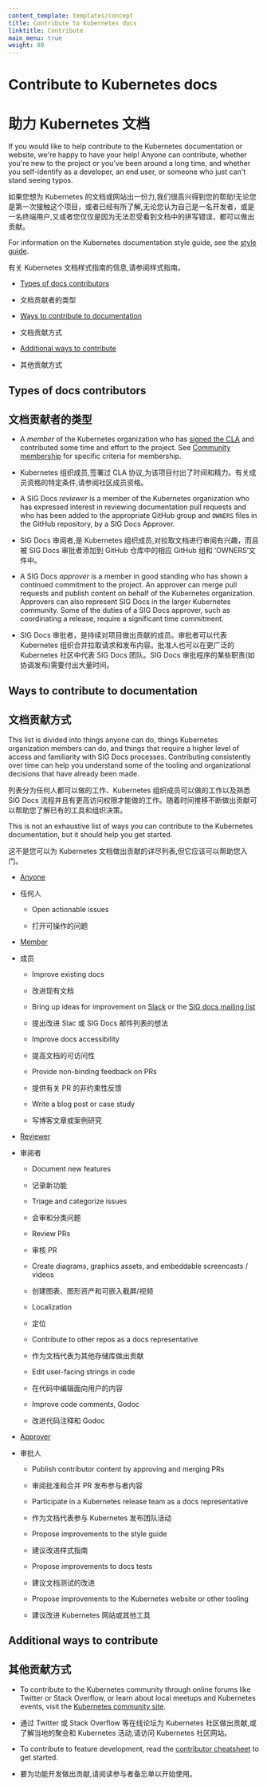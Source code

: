 ```yaml
---
content_template: templates/concept
title: Contribute to Kubernetes docs
linktitle: Contribute
main_menu: true
weight: 80
---
```


# Contribute to Kubernetes docs
# 助力 Kubernetes 文档

If you would like to help contribute to the Kubernetes documentation or website,
we're happy to have your help! Anyone can contribute, whether you're new to the
project or you've been around a long time, and whether you self-identify as a
developer, an end user, or someone who just can't stand seeing typos.

如果您想为 Kubernetes 的文档或网站出一份力,我们很高兴得到您的帮助!无论您是第一次接触这个项目，或者已经有所了解,无论您认为自己是一名开发者，或是一名终端用户,又或者您仅仅是因为无法忍受看到文档中的拼写错误，都可以做出贡献。

For information on the Kubernetes documentation style guide, see the [style guide](/).

有关 Kubernetes 文档样式指南的信息,请参阅样式指南。

  - [Types of docs contributors](/)

  - 文档贡献者的类型

  - [Ways to contribute to documentation](/)

  - 文档贡献方式

  - [Additional ways to contribute](/)

  - 其他贡献方式

## Types of docs contributors
## 文档贡献者的类型

- A _member_ of the Kubernetes organization who has [signed the CLA](/) and contributed some time and effort to the project. See [Community membership](/) for specific criteria for membership.

- Kubernetes 组织成员,签署过 CLA 协议,为该项目付出了时间和精力。有关成员资格的特定条件,请参阅社区成员资格。

- A SIG Docs _reviewer_ is a member of the Kubernetes organization who has
  expressed interest in reviewing documentation pull requests and who has been
  added to the appropriate GitHub group and `OWNERS` files in the GitHub
  repository, by a SIG Docs Approver.

- SIG Docs 审阅者,是 Kubernetes 组织成员,对拉取文档进行审阅有兴趣，而且被 SIG Docs 审批者添加到 GitHub 仓库中的相应 GitHub 组和 ‘OWNERS’文件中。

- A SIG Docs _approver_ is a member in good standing who has shown a continued
  commitment to the project. An approver can merge pull requests
  and publish content on behalf of the Kubernetes organization.
  Approvers can also represent SIG Docs in the larger Kubernetes community.
  Some of the duties of a SIG Docs approver, such as coordinating a release,
  require a significant time commitment.

- SIG Docs 审批者，是持续对项目做出贡献的成员。审批者可以代表 Kubernetes 组织合并拉取请求和发布内容。批准人也可以在更广泛的 Kubernetes 社区中代表 SIG Docs 团队。SIG Docs 审批程序的某些职责(如协调发布)需要付出大量时间。

## Ways to contribute to documentation
## 文档贡献方式

This list is divided into things anyone can do, things Kubernetes organization
members can do, and things that require a higher level of access and familiarity with SIG Docs processes. Contributing consistently over time can help you understand some of the tooling and organizational decisions that have already been made.

列表分为任何人都可以做的工作、Kubernetes 组织成员可以做的工作以及熟悉 SIG Docs 流程并且有更高访问权限才能做的工作。随着时间推移不断做出贡献可以帮助您了解已有的工具和组织决策。

This is not an exhaustive list of ways you can contribute to the Kubernetes
documentation, but it should help you get started.

这不是您可以为 Kubernetes 文档做出贡献的详尽列表,但它应该可以帮助您入门。

- [Anyone](/)

- 任何人

  - Open actionable issues

  - 打开可操作的问题

- [Member](/)

- 成员

  - Improve existing docs

  - 改进现有文档

  - Bring up ideas for improvement on [Slack](/) or the [SIG docs mailing list](/)

  - 提出改进 Slac 或 SIG Docs 邮件列表的想法

  - Improve docs accessibility

  - 提高文档的可访问性

  - Provide non-binding feedback on PRs

  - 提供有关 PR 的非约束性反馈

  - Write a blog post or case study

  - 写博客文章或案例研究

- [Reviewer](/)

- 审阅者

  - Document new features

  - 记录新功能

  - Triage and categorize issues

  - 会审和分类问题

  - Review PRs

  - 审核 PR

  - Create diagrams, graphics assets, and embeddable screencasts / videos

  - 创建图表、图形资产和可嵌入截屏/视频

  - Localization

  - 定位

  - Contribute to other repos as a docs representative

  - 作为文档代表为其他存储库做出贡献

  - Edit user-facing strings in code

  - 在代码中编辑面向用户的内容

  - Improve code comments, Godoc

  - 改进代码注释和 Godoc

- [Approver](/)

- 审批人

  - Publish contributor content by approving and merging PRs

  - 审阅批准和合并 PR 发布参与者内容

  - Participate in a Kubernetes release team as a docs representative

  - 作为文档代表参与 Kubernetes 发布团队活动

  - Propose improvements to the style guide

  - 建议改进样式指南

  - Propose improvements to docs tests

  - 建议文档测试的改进

  - Propose improvements to the Kubernetes website or other tooling

  - 建议改进 Kubernetes 网站或其他工具

## Additional ways to contribute
## 其他贡献方式

- To contribute to the Kubernetes community through online forums like Twitter or Stack Overflow, or learn about local meetups and Kubernetes events, visit the [Kubernetes community site](/).

- 通过 Twitter 或 Stack Overflow 等在线论坛为 Kubernetes 社区做出贡献,或了解当地的聚会和 Kubernetes 活动,请访问 Kubernetes 社区网站。

- To contribute to feature development, read the [contributor cheatsheet](/) to get started.

- 要为功能开发做出贡献,请阅读参与者备忘单以开始使用。
